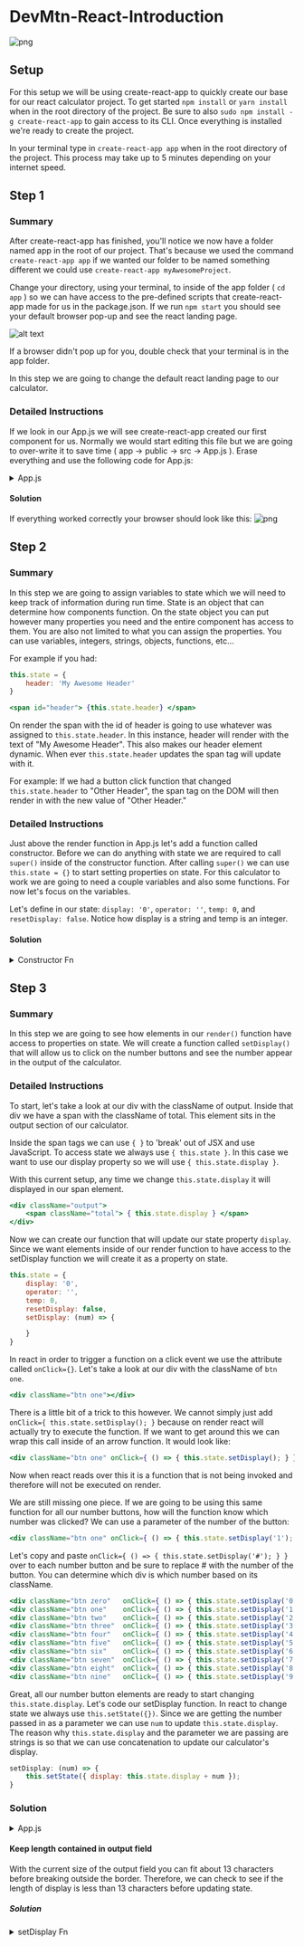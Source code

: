 # DevMtn-React-Introduction

![png](https://github.com/devlemire/DevMtn-React-Introduction/blob/master/readme/1.png "Finished Project")

## Setup
For this setup we will be using create-react-app to quickly create our base for our react calculator project. To get started `npm install` or `yarn install` when in the root directory of the project. Be sure to also `sudo npm install -g create-react-app` to gain access to its CLI. Once everything is installed we're ready to create the project.

In your terminal type in `create-react-app app` when in the root directory of the project. This process may take up to 5 minutes depending on your internet speed.
## Step 1
### Summary
After create-react-app has finished, you'll notice we now have a folder named app in the root of our project. That's because we used the command `create-react-app app` if we wanted our folder to be named something different we could use `create-react-app myAwesomeProject`. 

Change your directory, using your terminal, to inside of the app folder ( `cd app` ) so we can have access to the pre-defined scripts that create-react-app made for us in the package.json. If we run `npm start` you should see your default browser pop-up and see the react landing page.

![alt text](https://github.com/devlemire/DevMtn-React-Introduction/blob/master/readme/initalReact.png "Initial Startup")

If a browser didn't pop up for you, double check that your terminal is in the app folder.

In this step we are going to change the default react landing page to our calculator.

### Detailed Instructions
If we look in our App.js we will see create-react-app created our first component for us. Normally we would start editing this file but we are going to over-write it to save time ( app -> public -> src -> App.js ). Erase everything and use the following code for App.js:
<details>
<summary> App.js </summary>
````jsx
import React, { Component } from 'react';
import './App.css';

class App extends Component {
	render() {
		return (
			<div id='App'>
				<div id="container-main">
					<img className="remove-highlight" src="./calculator.png" />
					<div id="calculator-mask" className="remove-highlight">

						<div className="output">
							<span className="total"></span>
						</div>

						<div className="btn clear"></div>

						<div className="btn zero"></div>
						<div className="btn one"></div>
						<div className="btn two"></div>
						<div className="btn three"></div>
						<div className="btn four"></div>
						<div className="btn five"></div>
						<div className="btn six"></div>
						<div className="btn seven"></div>
						<div className="btn eight"></div>
						<div className="btn nine"></div>

						<div className="btn equal"></div>
						<div className="btn multiply"></div>
						<div className="btn divide"></div>
						<div className="btn subtract"></div>
						<div className="btn add"></div>
					</div>
				</div>
			</div>
		);
	}
}

export default App;
````
</details>

In addition to App.js we are going to over-write index.css ( app -> src -> index.css ) with the following code:
<details>
<summary> index.css </summary>
````css
body {
	margin: 0;
	padding: 0;
	font-family: sans-serif;
	display: flex;
	justify-content: center;
	align-items: center;
	width: 100%;
	height: 100vh;
}

.remove-highlight {
	user-select: none;
}

#container-main {
	height: 267px;
}

#calculator-mask {
	width: 325px;
	height: 267px;
	position: relative;
	top: -272px;
}

.btn {
	width: 66px;
	height: 40px;
	display: inline-block;
	position: absolute;
	cursor: pointer;
}

.output {
	position: absolute;
	width: 212px;
	height: 40px;
	top: 21px;
	left: 93px;
}

.total {
	position: absolute;
	right: 7px;
	bottom: 3px;
	font-size: 27px;
	color: burlywood;
}

.clear {
	left: 20px;
	bottom: 206px;
}

.zero {
	bottom: 18px;
	left: 20px;
}

.one {
	bottom: 65px;
	left: 20px;
}

.two {
	bottom: 65px;
	left: 93px;
}

.three {
	bottom: 65px;
	left: 166px;
}

.four {
	bottom: 112px;
	left: 20px;
}

.five {
	bottom: 112px;
	left: 93px;
}

.six {
	bottom: 112px;
	left: 166px;
}

.seven {
	bottom: 159px;
	left: 20px;
}

.eight {
	bottom: 159px;
	left: 93px;
}

.nine {
	bottom: 159px;
	left: 166px;
}

.equal {
	bottom: 18px;
	left: 166px;
}

.multiply {
	bottom: 18px;
	left: 239px;
}

.divide {
	bottom: 65px;
	left: 239px;
}

.subtract {
	bottom: 112px;
	left: 239px;
}

.add {
	bottom: 159px;
	left: 239px;
}
````
</details>

#### Solution
If everything worked correctly your browser should look like this:
![png](https://github.com/devlemire/DevMtn-React-Introduction/blob/master/readme/three.png)

## Step 2
### Summary
In this step we are going to assign variables to state which we will need to keep track of information during run time. State is an object that can determine how components function. On the state object you can put however many properties you need and the entire component has access to them. You are also not limited to what you can assign the properties. You can use variables, integers, strings, objects, functions, etc... 

For example if you had:
````jsx
this.state = {
	header: 'My Awesome Header'
}

<span id="header"> {this.state.header} </span>
````
On render the span with the id of header is going to use whatever was assigned to `this.state.header`. In this instance, header will render with the text of "My Awesome Header". This also makes our header element dynamic. When ever `this.state.header` updates the span tag will update with it. 

For example: If we had a button click function that changed `this.state.header` to "Other Header", the span tag on the DOM will then render in with the new value of "Other Header."

### Detailed Instructions
Just above the render function in App.js let's add a function called constructor. Before we can do anything with state we are required to call `super()` inside of the constructor function. After calling `super()` we can use `this.state = {}` to start setting properties on state. For this calculator to work we are going to need a couple variables and also some functions. For now let's focus on the variables.

Let's define in our state: `display: '0'`, `operator: ''`, `temp: 0`, and `resetDisplay: false`. Notice how display is a string and temp is an integer.
#### Solution
<details>
<summary> Constructor Fn </summary>
````jsx
constructor(props) {
	super();
	this.state = {
		display: '0',
		operator: '',
		temp: 0,
		resetDisplay: false
	}
}
````
</details>

## Step 3
### Summary
In this step we are going to see how elements in our `render()` function have access to properties on state. We will create a function called `setDisplay()` that will allow us to click on the number buttons and see the number appear in the output of the calculator.
### Detailed Instructions
To start, let's take a look at our div with the className of output. Inside that div we have a span with the className of total. This element sits in the output section of our calculator.

Inside the span tags we can use `{ }` to 'break' out of JSX and use JavaScript. To access state we always use `{ this.state }`. In this case we want to use our display property so we will use `{ this.state.display }`. 

With this current setup, any time we change `this.state.display` it will displayed in our span element.

````jsx
<div className="output">
	<span className="total"> { this.state.display } </span>
</div>
````

Now we can create our function that will update our state property `display`. Since we want elements inside of our render function to have access to the setDisplay function we will create it as a property on state.
````jsx
this.state = {
	display: '0',
	operator: '',
	temp: 0,
	resetDisplay: false,
	setDisplay: (num) => {

	}
}
````

In react in order to trigger a function on a click event we use the attribute called `onClick={}`. Let's take a look at our div with the className of `btn one`.
````jsx
<div className="btn one"></div>
````

There is a little bit of a trick to this however. We cannot simply just add `onClick={ this.state.setDisplay(); }` because on render react will actually try to execute the function. If we want to get around this we can wrap this call inside of an arrow function. It would look like:
````jsx
<div className="btn one" onClick={ () => { this.state.setDisplay(); } }></div>
````
Now when react reads over this it is a function that is not being invoked and therefore will not be executed on render. 

We are still missing one piece. If we are going to be using this same function for all our number buttons, how will the function know which number was clicked? We can use a parameter of the number of the button:
````jsx
<div className="btn one" onClick={ () => { this.state.setDisplay('1'); } }></div>
````

Let's copy and paste `onClick={ () => { this.state.setDisplay('#'); } }` over to each number button and be sure to replace # with the number of the button. You can determine which div is which number based on its className.
````jsx
<div className="btn zero" 	onClick={ () => { this.state.setDisplay('0'); } }></div>
<div className="btn one" 	onClick={ () => { this.state.setDisplay('1'); } }></div>
<div className="btn two"	onClick={ () => { this.state.setDisplay('2'); } }></div>
<div className="btn three"	onClick={ () => { this.state.setDisplay('3'); } }></div>
<div className="btn four"	onClick={ () => { this.state.setDisplay('4'); } }></div>
<div className="btn five"	onClick={ () => { this.state.setDisplay('5'); } }></div>
<div className="btn six"	onClick={ () => { this.state.setDisplay('6'); } }></div>
<div className="btn seven"	onClick={ () => { this.state.setDisplay('7'); } }></div>
<div className="btn eight"	onClick={ () => { this.state.setDisplay('8'); } }></div>
<div className="btn nine"	onClick={ () => { this.state.setDisplay('9'); } }></div>
````
Great, all our number button elements are ready to start changing `this.state.display`. Let's code our setDisplay function. In react to change state we always use `this.setState({})`. Since we are getting the number passed in as a parameter we can use `num` to update `this.state.display`. The reason why `this.state.display` and the parameter we are passing are strings is so that we can use concatenation to update our calculator's display.
````jsx
setDisplay: (num) => {
	this.setState({ display: this.state.display + num });
}
````
### Solution
<details>
<summary> App.js </summary>
````jsx
import React, { Component } from 'react';
import './App.css';

class App extends Component {
	constructor(props) {
		super();
		this.state = {
			display: '0',
			operator: '',
			temp: 0,
			resetDisplay: false,
			setDisplay: (num) => {
				this.setState({ display: this.state.display + num });
 			}
		}
	}

	render() {
		return (
			<div id='App'>
				<div id="container-main">
					<img className="remove-highlight" src="./calculator.png" alt="calculator" />
					<div id="calculator-mask" className="remove-highlight">

						<div className="output">
							<span className="total"> { this.state.display } </span>
						</div>

						<div className="btn clear"}></div>

						<div className="btn zero" 	onClick={ () => { this.state.setDisplay('0'); } }></div>
						<div className="btn one" 	onClick={ () => { this.state.setDisplay('1'); } }></div>
						<div className="btn two"	onClick={ () => { this.state.setDisplay('2'); } }></div>
						<div className="btn three"	onClick={ () => { this.state.setDisplay('3'); } }></div>
						<div className="btn four"	onClick={ () => { this.state.setDisplay('4'); } }></div>
						<div className="btn five"	onClick={ () => { this.state.setDisplay('5'); } }></div>
						<div className="btn six"	onClick={ () => { this.state.setDisplay('6'); } }></div>
						<div className="btn seven"	onClick={ () => { this.state.setDisplay('7'); } }></div>
						<div className="btn eight"	onClick={ () => { this.state.setDisplay('8'); } }></div>
						<div className="btn nine"	onClick={ () => { this.state.setDisplay('9'); } }></div>

						<div className="btn equal"></div>
						<div className="btn multiply"></div>
						<div className="btn divide"></div>
						<div className="btn subtract"></div>
						<div className="btn add"></div>
					</div>
				</div>
			</div>
		);
	}
}

export default App;
````
</details>

## Step 4
### Summary
In this step we will be tweaking our calculator to handle certain scenarios. If we click on our buttons we can see that our display now updates. However our calculator keeps the initial 0 and also doesn't account for length and can break out of its container.

![png](https://github.com/devlemire/DevMtn-React-Introduction/blob/master/readme/2.png)

### Detailed Instructions
#### Exclude initial 0
In order to remove the first 0 we can check to see if the display is currently '0'. Otherwise if it is not '0' do string concatenation.
##### Solution
<details>
<summary> setDisplay Fn </summary>
````jsx
setDisplay: (num) => {
		var display = ( this.state.display === '0' ) ? num : this.state.display + num;
		this.setState({ display: display });
	}
}
````
</details>

#### Keep length contained in output field
With the current size of the output field you can fit about 13 characters before breaking outside the border. Therefore, we can check to see if the length of display is less than 13 characters before updating state.
##### Solution
<details>
<summary> setDisplay Fn </summary>
````jsx
setDisplay: (num) => {
		var display = ( this.state.display === '0' ) ? num : this.state.display + num;
		this.setState({ display: (this.state.display.length < 13) ? display : this.state.display })
	}
}
````
</details>

